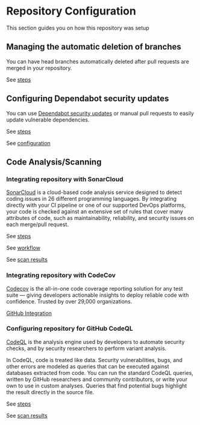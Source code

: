 # Repository Configuration

This section guides you on how this repository was setup

## Managing the automatic deletion of branches
You can have head branches automatically deleted after pull requests are merged in your repository.

See [steps](https://docs.github.com/en/repositories/configuring-branches-and-merges-in-your-repository/configuring-pull-request-merges/managing-the-automatic-deletion-of-branches)

## Configuring Dependabot security updates
You can use [Dependabot security updates](https://docs.github.com/en/code-security/dependabot/dependabot-security-updates/about-dependabot-security-updates) or manual pull requests to easily update vulnerable dependencies.

See [steps](https://docs.github.com/en/code-security/dependabot/dependabot-security-updates/configuring-dependabot-security-updates)

See [configuration](../../.github/dependabot.yml)

## Code Analysis/Scanning
### Integrating repository with SonarCloud
[SonarCloud](https://docs.sonarcloud.io/) is a cloud-based code analysis service designed to detect coding issues in 26 different programming languages. By integrating directly with your CI pipeline or one of our supported DevOps platforms, your code is checked against an extensive set of rules that cover many attributes of code, such as maintainability, reliability, and security issues on each merge/pull request.

See [steps](https://docs.sonarcloud.io/getting-started/github/)

See [workflow](../../.github/workflows/code-scan-sonarcloud.yml)

See [scan results](https://sonarcloud.io/projects)

### Integrating repository with CodeCov
[Codecov](https://about.codecov.io/) is the all-in-one code coverage reporting solution for any test suite — giving developers actionable insights to deploy reliable code with confidence. Trusted by over 29,000 organizations.

[GitHub Integration](https://about.codecov.io/tool/github/)

### Configuring repository for GitHub CodeQL
[CodeQL](https://codeql.github.com/docs/codeql-overview/about-codeql/) is the analysis engine used by developers to automate security checks, and by security researchers to perform variant analysis.

In CodeQL, code is treated like data. Security vulnerabilities, bugs, and other errors are modeled as queries that can be executed against databases extracted from code. You can run the standard CodeQL queries, written by GitHub researchers and community contributors, or write your own to use in custom analyses. Queries that find potential bugs highlight the result directly in the source file.

See [steps](https://docs.github.com/en/code-security/code-scanning/enabling-code-scanning/configuring-default-setup-for-code-scanning#configuring-default-setup-for-a-repository)

See [scan results](https://github.com/paul-gilber/demoapp-frontend/security/code-scanning/tools/CodeQL/status/)
